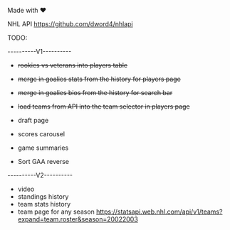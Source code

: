 Made with ❤️


NHL API
https://github.com/dword4/nhlapi

TODO:

----------V1----------

- ~~rookies vs veterans into players table~~
- ~~merge in goalies stats from the history for players page~~
- ~~merge in goalies bios from the history for search bar~~
- ~~load teams from API into the team selector in players page~~

- draft page
- scores carousel
- game summaries
- Sort GAA reverse

----------V2----------

- video
- standings history
- team stats history
- team page for any season
https://statsapi.web.nhl.com/api/v1/teams?expand=team.roster&season=20022003
